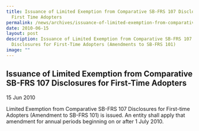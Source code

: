 ```yaml
---
title: Issuance of Limited Exemption from Comparative SB-FRS 107 Disclosures for
  First Time Adopters
permalink: /news/archives/issuance-of-limited-exemption-from-comparative-sb-frs-107-disclosures-for-first-time/
date: 2010-06-15
layout: post
description: Issuance of Limited Exemption from Comparative SB-FRS 107
  Disclosures for First-Time Adopters (Amendments to SB-FRS 101)
image: ""
---
```

Issuance of Limited Exemption from Comparative SB-FRS 107 Disclosures for First-Time Adopters
------------------------------------------------------------------------------------------------------------------------

15 Jun 2010

Limited Exemption from Comparative SB-FRS 107 Disclosures for First-time Adopters (Amendment to SB-FRS 101) is issued. An entity shall apply that amendment for annual periods beginning on or after 1 July 2010.